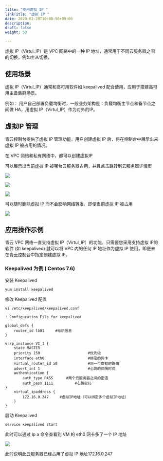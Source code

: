 ```yaml
---
title: "使用虚拟 IP "
linkTitle: "虚拟 IP "
date: 2020-02-28T10:08:56+09:00
description:
draft: false
weight: 50

---
```



虚拟 IP（Virtul_IP）是 VPC 网络中的一种 IP 地址，通常用于不同云服务器之间的切换，例如主从切换。

## 使用场景

虚拟 IP（Virtul_IP）通常和高可用软件如 keepalived 配合使用，应用于搭建高可用主备集群场景。

例如： 用户自己部署负载均衡时，一般业务架构是：负载均衡主节点和备节点之间做 HA，用虚拟 IP（Virtul_IP）作为对外的IP。

## 虚拟IP 管理

青云控制台提供了虚拟 IP 管理功能，用户创建虚拟 IP 后，将在控制台中展示出来虚拟 IP 被占用的情况。


在 VPC 网络和私有网络中，都可以创建虚拟IP

可以展示出当前虚拟 IP 被哪台云服务器占用，并且点击跳转到云服务器详情页

![](../_images/vip_3.png)

![](../_images/vip_4.png)

![](../_images/vip_2.png)

可以随时删除虚拟 IP 而不会影响网络转发，即便当前虚拟 IP 被占用

![](../_images/vip_5.png) 

## 应用操作示例

青云 VPC 网络一直支持虚拟 IP（Virtul_IP）的功能，只需要您采用支持虚拟 IP的软件 (如 keepalived) 就可以将 VPC 内的任何 IP 地址作为虚拟 IP 使用，即便未在青云控制台中指定创建虚拟 IP。

### Keepalived 为例 ( Centos 7.6)

安装 Keepalived 

```
yum install keepalived
```

修改 Keepalived 配置

```
vi /etc/keepalived/keepalived.conf
```

```
! Configuration File for keepalived

global_defs {
    router_id lb01     #标识信息
}

vrrp_instance VI_1 {
    state MASTER
    priority 150                      #优先级
    interface eth0                    #绑定的网卡
    virtual_router_id 50              #同一个虚拟的路由
    advert_int 1                      #心跳的间隔时间
    authentication {
        auth_type PASS      #两个云服务器之间的密语
        auth_pass 1111          #心跳密码
}
    virtual_ipaddress {
        172.16.0.247     #虚拟IP地址（可以绑定多个虚拟IP地址）
    }
}

```

启动 Keepalived 

```
service keepalived start
```

此时可以通过 ip a 命令查看到 VM 的 eth0 网卡多了一个 IP 地址

![](../_images/vip_1.png)

此时说明此云服务器已经占用了虚拟 IP 地址172.16.0.247

